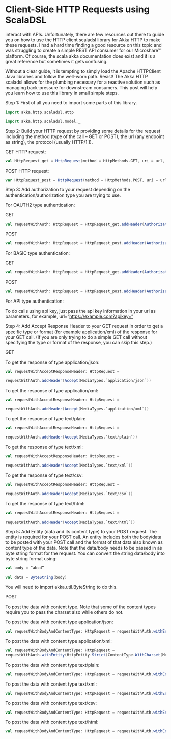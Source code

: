 # Client-Side HTTP Requests using ScalaDSL

interact with APIs. Unfortunately, there are few resources out there to guide you on how to use the HTTP client scaladsl library for Akka HTTP to make these requests. I had a hard time finding a good resource on this topic and was struggling to create a simple REST API consumer for our Microshare™ platform. Of course, the scala akka documentation does exist and it is a great reference but sometimes it gets confusing.

Without a clear guide, it is tempting to simply load the Apache HTTPClient Java libraries and follow the well-worn path. Resist! The Akka HTTP scaladsl allows for the plumbing necessary for a reactive solution such as managing back-pressure for downstream consumers. This post will help you learn how to use this library in small simple steps.

Step 1: First of all you need to import some parts of this library.
```scala
import akka.http.scaladsl.Http

import akka.http.scaladsl.model._
```
Step 2: Build your HTTP request by providing some details for the request including the method (type of the call – GET or POST), the url (any endpoint as string), the protocol (usually HTTP/1.1).

GET HTTP request:
```scala
val HttpRequest_get = HttpRequest(method = HttpMethods.GET, uri = url, protocol = HttpProtocols.`HTTP/1.1`)
```
POST HTTP request:
```scala
var HttpRequest_post = HttpRequest(method = HttpMethods.POST, uri = url, protocol = HttpProtocols.`HTTP/1.1`)
```
Step 3: Add authorization to your request depending on the authentication/authorization type you are trying to use.

For OAUTH2 type authentication:

GET
```scala
val requestWithAuth: HttpRequest = HttpRequest_get.addHeader(Authorization(OAuth2BearerToken(“the-token”)))
```
POST
```scala
val requestWithAuth: HttpRequest = HttpRequest_post.addHeader(Authorization(OAuth2BearerToken(“the-token”)))
```
For BASIC type authentication:

GET
```scala
val requestWithAuth: HttpRequest = HttpRequest_get.addHeader(Authorization(BasicHttpCredentials(“username”, “password”)))
```
POST
```scala
val requestWithAuth: HttpRequest = HttpRequest_post.addHeader(Authorization(BasicHttpCredentials(“username”, “password”)))
```
For API type authentication:

To do calls using api key, just pass the api key information in your url as parameters, for example, url=“https://example.com?apikey=”

Step 4: Add Accept Response Header to your GET request in order to get a specific type or format (for example application/xml) of the response for your GET call. (If you are only trying to do a simple GET call without specifying the type or format of the response, you can skip this step.)

GET

To get the response of type application/json:
```scala
val requestWithAcceptResponseHeader: HttpRequest =

requestWithAuth.addHeader(Accept(MediaTypes.`application/json`))
```
To get the response of type application/xml:
```scala
val requestWithAcceptResponseHeader: HttpRequest =

requestWithAuth.addHeader(Accept(MediaTypes.`application/xml`))
```
To get the response of type text/plain:
```scala
val requestWithAcceptResponseHeader: HttpRequest =

requestWithAuth.addHeader(Accept(MediaTypes.`text/plain`))
```
To get the response of type text/xml:
```scala
val requestWithAcceptResponseHeader: HttpRequest =

requestWithAuth.addHeader(Accept(MediaTypes.`text/xml`))
```
To get the response of type text/csv:
```scala
val requestWithAcceptResponseHeader: HttpRequest =

requestWithAuth.addHeader(Accept(MediaTypes.`text/csv`))
```
To get the response of type text/html:
```scala
val requestWithAcceptResponseHeader: HttpRequest =

requestWithAuth.addHeader(Accept(MediaTypes.`text/html`))
```
Step 5: Add Entity (data and its content type) to your POST request. The entity is required for your POST call. An entity includes both the body/data to be posted with your POST call and the format of that data also known as content type of the data. Note that the data/body needs to be passed in as byte string format for the request. You can convert the string data/body into byte string format using:
```scala
val body = “abcd”

val data = ByteString(body)
```
You will need to import akka.util.ByteString to do this.

POST

To post the data with content type. Note that some of the content types require you to pass the charset also while others do not.

To post the data with content type application/json:
```scala
val requestWithBodyAndContentType: HttpRequest = requestWithAuth.withEntity(HttpEntity.Strict(ContentType(MediaTypes.`application/json`), data))
```
To post the data with content type application/xml:
```scala
val requestWithBodyAndContentType: HttpRequest =
requestWithAuth.withEntity(HttpEntity.Strict(ContentType.WithCharset(MediaTypes.`application/xml`, HttpCharsets.`UTF-8`), data))
```
To post the data with content type text/plain:
```scala
val requestWithBodyAndContentType: HttpRequest = requestWithAuth.withEntity(HttpEntity.Strict(ContentType.WithCharset(MediaTypes.`text/plain`, HttpCharsets.`UTF-8`), data))
```
To post the data with content type text/xml:
```scala
val requestWithBodyAndContentType: HttpRequest = requestWithAuth.withEntity(HttpEntity.Strict(ContentType.WithCharset(MediaTypes.`text/xml`, HttpCharsets.`UTF-8`), data))
```
To post the data with content type text/csv:
```scala
val requestWithBodyAndContentType: HttpRequest = requestWithAuth.withEntity(HttpEntity.Strict(ContentType.WithCharset(MediaTypes.`text/csv`, HttpCharsets.`UTF-8`), data))
```
To post the data with content type text/html:
```scala
val requestWithBodyAndContentType: HttpRequest = requestWithAuth.withEntity(HttpEntity.Strict(ContentType.WithCharset(MediaTypes.`text/csv`, HttpCharsets.`UTF-8`), data))
```

